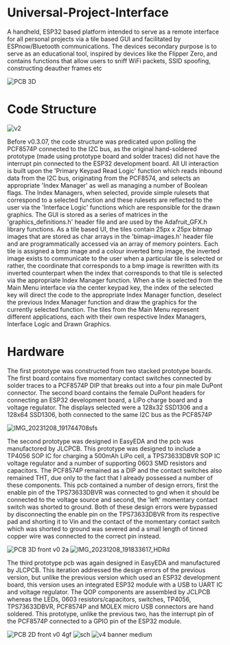 # Universal-Project-Interface
A handheld, ESP32 based platform intended to serve as a remote interface for all personal projects via a tile based GUI and facilitated by ESPnow/Bluetooth communications. The devices secondary purpose is to serve as an educational tool, inspired by devices like the Flipper Zero, and contains functions that allow users to sniff WiFi packets, SSID spoofing, constructing deauther frames etc

![PCB 3D](https://github.com/CountZero1066/Universal-Project-Interface/assets/32957102/fafc0e64-b52c-4293-90b8-a23b6e5edec2)

# Code Structure
![v2](https://github.com/CountZero1066/Universal-Project-Interface/assets/32957102/21202384-74c7-40a1-ba60-90bd14f9678d)

Before v0.3.07, the code structure was predicated upon polling the PCF8574P connected to the I2C bus, as the original hand-soldered prototype (made using prototype board and solder traces) did not have the interrupt pin connected to the ESP32 development board. 
All UI interaction is built upon the 'Primary Keypad Read Logic' function which reads inbound data from the I2C bus, originating from the PCF8574, and selects an appropriate 'Index Manager' as well as managing a number of Boolean flags. The Index Managers, when selected, provide simple rulesets that correspond to a selected function and these rulesets are reflected to the user via the 'Interface Logic' functions which are responsible for the drawn graphics.
The GUI is stored as a series of matrices in the 'graphics_definitions.h' header file and are used by the Adafruit_GFX.h library functions. As a tile based UI, the tiles contain 25px x 25px bitmap images that are stored as char arrays in the 'bimap-images.h' header file and are programmatically accessed via an array of memory pointers. Each tile is assigned a bmp image and a colour inverted bmp image, the inverted image exists to communicate to the user when a particular tile is selected or rather, the coordinate that corresponds to a bmp image is rewritten with its inverted counterpart when the index that corresponds to that tile is selected via the appropriate Index Manager function.
When a tile is selected from the Main Menu interface via the center keypad key, the index of the selected key will direct the code to the appropriate Index Manager function, deselect the previous Index Manager function and draw the graphics for the currently selected function. The tiles from the Main Menu represent different applications, each with their own respective Index Managers, Interface Logic and Drawn Graphics.

# Hardware

The first prototype was constructed from two stacked prototype boards. The first board contains five momentary contact switches connected by solder traces to a PCF8574P DIP that breaks out into a four pin male DuPont connector. 
The second board contains the female DuPont headers for connecting an ESP32 development board, a LiPo charge board and a voltage regulator. The displays selected were a 128x32 SSD1306 and a 128x64 SSD1306, both connected to the same I2C bus as the PCF8574P

![IMG_20231208_191744708sfs](https://github.com/CountZero1066/Universal-Project-Interface/assets/32957102/2b7ffde4-6b3f-4f85-903a-8e0f474876e2)

The second prototype was designed in EasyEDA and the pcb was manufactored by JLCPCB. This prototype was designed to include a TP4056 SOP IC for charging a 500mAh LiPo cell, a TPS73633DBVR SOP IC voltage regulator and a number of supporting 0603 SMD resistors and capacitors. The PCF8574P remained as a DIP and the contact switches also remained THT, due only to the fact that I already possessed a number of these components. 
This pcb contained a number of design errors, first the enable pin of the TPS73633DBVR was connected to gnd when it should be connected to the voltage source and second, the 'left' momentary contact switch was shorted to ground. Both of these design errors were bypassed by disconnecting the enable pin on the TPS73633DBVR from its respective pad and shorting it to Vin and the contact of the momentary contact switch which was shorted to ground was severed and a small length of tinned copper wire was connected to the correct pin instead.

![PCB 3D front v0 2a](https://github.com/CountZero1066/Universal-Project-Interface/assets/32957102/e95e17d7-638f-47de-b72e-c219be9c7191)
![IMG_20231208_191833617_HDRd](https://github.com/CountZero1066/Universal-Project-Interface/assets/32957102/5467353d-a14d-4b5f-acfb-ff1c0075dc17)


The third prototype pcb was again designed in EasyEDA and manufactured by JLCPCB. This iteration addressed the design errors of the previous version, but unlike the previous version which used an ESP32 development board, this version uses an integrated ESP32 module with a USB to UART IC and voltage regulator. The QOP components are assembled by JCLPCB whereas the LEDs, 0603 resistors/capacitors, switches, TP4056, TPS73633DBVR, PCF8574P and MOLEX micro USB connectors are hand soldered.
This prototype, unlike the previous two, has the interrupt pin of the PCF8574P connected to a GPIO pin of the ESP32 module.

![PCB 2D front v0 4gf](https://github.com/CountZero1066/Universal-Project-Interface/assets/32957102/db7896dc-02e6-4c13-94e7-f65703e29fdc)
![sch](https://github.com/CountZero1066/Universal-Project-Interface/assets/32957102/219fcd7b-4cd6-4e77-b125-9cc81552c333)
![v4 banner medium](https://github.com/CountZero1066/Universal-Project-Interface/assets/32957102/ee333800-904b-45a2-ac2b-52022872964b)

